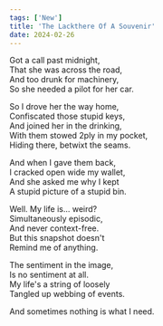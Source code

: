 ```yaml
---
tags: ['New']
title: 'The Lackthere Of A Souvenir'
date: 2024-02-26
---
```


Got a call past midnight,  
That she was across the road,  
And too drunk for machinery,  
So she needed a pilot for her car.

So I drove her the way home,  
Confiscated those stupid keys,  
And joined her in the drinking,  
With them stowed 2ply in my pocket,  
Hiding there, betwixt the seams.

And when I gave them back,  
I cracked open wide my wallet,  
And she asked me why I kept  
A stupid picture of a stupid bin.

Well. My life is... weird?  
Simultaneously episodic,  
And never context-free.  
But this snapshot doesn't  
Remind me of anything.

The sentiment in the image,  
Is no sentiment at all.  
My life's a string of loosely  
Tangled up webbing of events.

And sometimes nothing is what I need.
